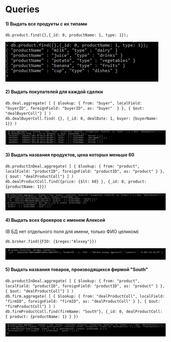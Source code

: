 # Queries

#### 1) Выдать все продукты с их типами
```
db.product.find({},{_id: 0, productName: 1, type: 1});
```
![q1](Screenshot_1.png "Запрос1")
#### 2) Выдать покупателей для каждой сделки
```
db.deal.aggregate( [ { $lookup: { from: "buyer", localField: "buyerID", foreignField: "buyerID", as: "buyer"  } }, { $out: "dealBuyerColl"} ] )
db.dealBuyerColl.find( {}, {_id: 0, dealDate: 1, buyer: {buyerName: 1}} )
```
![q2](Screenshot_2.png "Запрос2")
#### 3) Выдать названия продуктов, цена которых меньше 60
```
db.productInDeal.aggregate( [ { $lookup: { from: "product", localField: "productID", foreignField: "productID", as: "product" } }, { $out: "dealProductColl"} ] )
db.dealProductColl.find({price: {$lt: 60} }, {_id: 0, product: {productName: 1}})
```
![q3](Screenshot_3.png "Запрос3")
#### 4) Выдать всех брокеров с именем Алексей 
(В БД нет отдельного поля для имени, только ФИО целиком)
```
db.broker.find({FIO: {$regex:"Alexey"}})
```
![q4](Screenshot_4.png "Запрос4")
#### 5) Выдать названия товаров, производящихся фирмой "South"
```
db.productInDeal.aggregate( [ { $lookup: { from: "product", localField: "productID", foreignField: "productID", as: "product" } }, { $out: "dealProductColl"} ] )
db.firm.aggregate( [ { $lookup: { from: "dealProductColl", localField: "firmID", foreignField: "firmID", as: "dealProductColl" } }, { $out: "firmProductColl"} ] )
db.firmProductColl.find(firmName: "South"}, {_id: 0, dealProductColl: { product: {productName: 1} } })
```
![q5](Screenshot_5.png "Запрос5")
